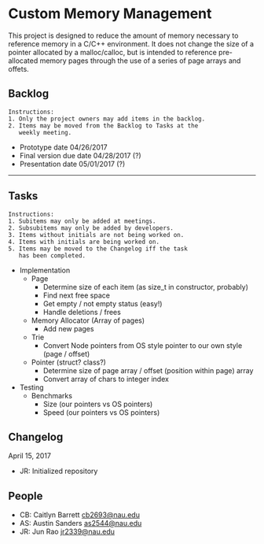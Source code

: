 # Custom Memory Management

This project is designed to reduce the amount of memory necessary to reference
memory in a C/C++ environment.  It does not change the size of a pointer
allocated by a malloc/calloc, but is intended to reference pre-allocated memory
pages through the use of a series of page arrays and offets.

## Backlog

    Instructions:
    1. Only the project owners may add items in the backlog.
    2. Items may be moved from the Backlog to Tasks at the
       weekly meeting.

* Prototype date 04/26/2017
* Final version due date 04/28/2017 (?)
* Presentation date 05/01/2017 (?)
 -------------------------------------------------------------------------------


## Tasks

    Instructions:
    1. Subitems may only be added at meetings.
    2. Subsubitems may only be added by developers.
    3. Items without initials are not being worked on.
    4. Items with initials are being worked on.
    5. Items may be moved to the Changelog iff the task
       has been completed.

* Implementation
	* Page
		* Determine size of each item (as size_t in constructor, probably)
		* Find next free space
		* Get empty / not empty status (easy!)
		* Handle deletions / frees
	* Memory Allocator (Array of pages)
		* Add new pages
	* Trie
		* Convert Node pointers from OS style pointer to our own style (page / offset)
	* Pointer (struct? class?)
		* Determine size of page array / offset (position within page) array
		* Convert array of chars to integer index
* Testing
	* Benchmarks
		* Size (our pointers vs OS pointers)
		* Speed (our pointers vs OS pointers)


## Changelog

April 15, 2017
* JR: Initialized repository

## People

* CB: Caitlyn Barrett <cb2693@nau.edu>
* AS: Austin Sanders <as2544@nau.edu>
* JR: Jun Rao <jr2339@nau.edu>
